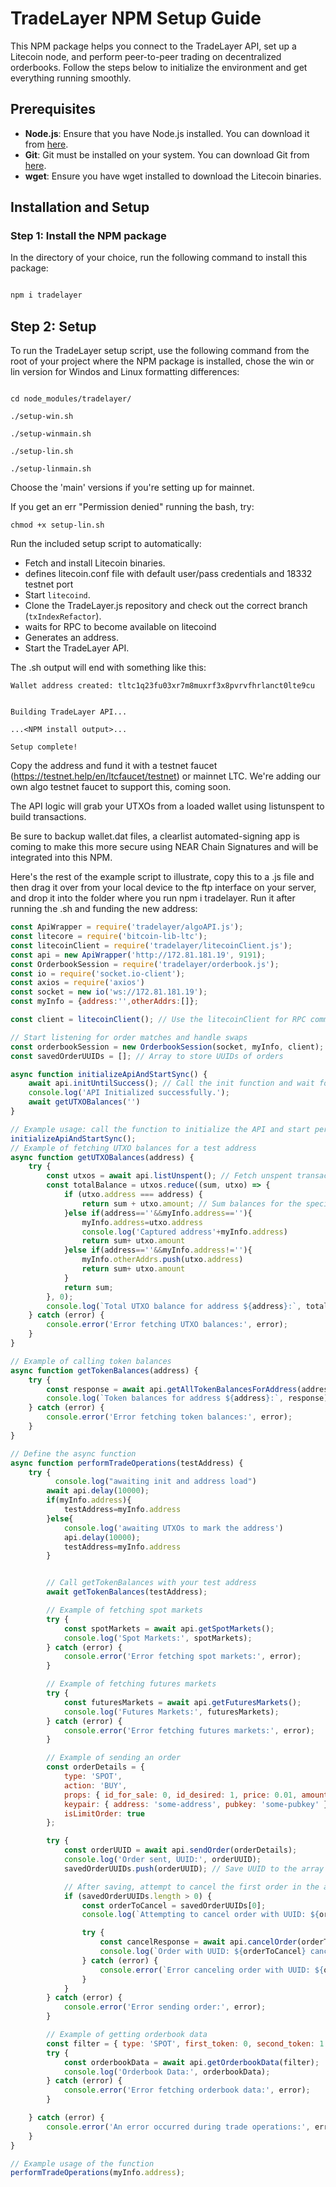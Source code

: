 # TradeLayer NPM Setup Guide

This NPM package helps you connect to the TradeLayer API, set up a Litecoin node, and perform peer-to-peer trading on decentralized orderbooks. Follow the steps below to initialize the environment and get everything running smoothly.

## Prerequisites

- **Node.js**: Ensure that you have Node.js installed. You can download it from [here](https://nodejs.org/).
- **Git**: Git must be installed on your system. You can download Git from [here](https://git-scm.com/).
- **wget**: Ensure you have wget installed to download the Litecoin binaries.

## Installation and Setup

### Step 1: Install the NPM package

In the directory of your choice, run the following command to install this package:

```bash

npm i tradelayer
```
## Step 2: Setup

To run the TradeLayer setup script, use the following command from the root of your project where the NPM package is installed, chose the win or lin version for Windos and Linux formatting differences:

```

cd node_modules/tradelayer/

./setup-win.sh

./setup-winmain.sh

./setup-lin.sh

./setup-linmain.sh
```

Choose the 'main' versions if you're setting up for mainnet.

If you get an err "Permission denied" running the bash, try:

```
chmod +x setup-lin.sh
```

Run the included setup script to automatically:

- Fetch and install Litecoin binaries.
- defines litecoin.conf file with default user/pass credentials and 18332 testnet port
- Start `litecoind`.
- Clone the TradeLayer.js repository and check out the correct branch (`txIndexRefactor`).
- waits for RPC to become available on litecoind
- Generates an address.
- Start the TradeLayer API.

The .sh output will end with something like this:

```
Wallet address created: tltc1q23fu03xr7m8muxrf3x8pvrvfhrlanct0lte9cu


Building TradeLayer API...

...<NPM install output>...

Setup complete!

```

Copy the address and fund it with a testnet faucet (https://testnet.help/en/ltcfaucet/testnet) or mainnet LTC. We're adding our own algo testnet faucet to support this, coming soon.

The API logic will grab your UTXOs from a loaded wallet using listunspent to build transactions.

Be sure to backup wallet.dat files, a clearlist automated-signing app is coming to make this more secure using NEAR Chain Signatures and will be integrated into this NPM.

Here's the rest of the example script to illustrate, copy this to a .js file and then drag it over from your local device to the ftp interface on your server, and drop it into the folder where you run npm i tradelayer. Run it after running the .sh and funding the new address:


```js
const ApiWrapper = require('tradelayer/algoAPI.js');
const litecore = require('bitcoin-lib-ltc');
const litecoinClient = require('tradelayer/litecoinClient.js');
const api = new ApiWrapper('http://172.81.181.19', 9191);
const OrderbookSession = require('tradelayer/orderbook.js');
const io = require('socket.io-client');
const axios = require('axios')
const socket = new io('ws://172.81.181.19');
const myInfo = {address:'',otherAddrs:[]};

const client = litecoinClient(); // Use the litecoinClient for RPC commands

// Start listening for order matches and handle swaps
const orderbookSession = new OrderbookSession(socket, myInfo, client);
const savedOrderUUIDs = []; // Array to store UUIDs of orders

async function initializeApiAndStartSync() {
    await api.initUntilSuccess(); // Call the init function and wait for it to complete
    console.log('API Initialized successfully.');
    await getUTXOBalances('')
}

// Example usage: call the function to initialize the API and start periodic sync checks
initializeApiAndStartSync();
// Example of fetching UTXO balances for a test address
async function getUTXOBalances(address) {
    try {
        const utxos = await api.listUnspent(); // Fetch unspent transactions
        const totalBalance = utxos.reduce((sum, utxo) => {
            if (utxo.address === address) {
                return sum + utxo.amount; // Sum balances for the specific address
            }else if(address==''&&myInfo.address==''){
                myInfo.address=utxo.address
                console.log('Captured address'+myInfo.address)
                return sum+ utxo.amount
            }else if(address==''&&myInfo.address!=''){
                myInfo.otherAddrs.push(utxo.address)
                return sum+ utxo.amount
            }
            return sum;
        }, 0);
        console.log(`Total UTXO balance for address ${address}:`, totalBalance);
    } catch (error) {
        console.error('Error fetching UTXO balances:', error);
    }
}

// Example of calling token balances
async function getTokenBalances(address) {
    try {
        const response = await api.getAllTokenBalancesForAddress(address); // Assuming this method exists
        console.log(`Token balances for address ${address}:`, response);
    } catch (error) {
        console.error('Error fetching token balances:', error);
    }
}

// Define the async function
async function performTradeOperations(testAddress) {
    try {
          console.log("awaiting init and address load")
        await api.delay(10000);
        if(myInfo.address){
            testAddress=myInfo.address
        }else{
            console.log('awaiting UTXOs to mark the address')
            api.delay(10000);
            testAddress=myInfo.address
        }


        // Call getTokenBalances with your test address
        await getTokenBalances(testAddress);

        // Example of fetching spot markets
        try {
            const spotMarkets = await api.getSpotMarkets();
            console.log('Spot Markets:', spotMarkets);
        } catch (error) {
            console.error('Error fetching spot markets:', error);
        }

        // Example of fetching futures markets
        try {
            const futuresMarkets = await api.getFuturesMarkets();
            console.log('Futures Markets:', futuresMarkets);
        } catch (error) {
            console.error('Error fetching futures markets:', error);
        }

        // Example of sending an order
        const orderDetails = {
            type: 'SPOT',
            action: 'BUY',
            props: { id_for_sale: 0, id_desired: 1, price: 0.01, amount: 0.05 },
            keypair: { address: 'some-address', pubkey: 'some-pubkey' },
            isLimitOrder: true
        };

        try {
            const orderUUID = await api.sendOrder(orderDetails);
            console.log('Order sent, UUID:', orderUUID);
            savedOrderUUIDs.push(orderUUID); // Save UUID to the array

            // After saving, attempt to cancel the first order in the array
            if (savedOrderUUIDs.length > 0) {
                const orderToCancel = savedOrderUUIDs[0];
                console.log(`Attempting to cancel order with UUID: ${orderToCancel}`);

                try {
                    const cancelResponse = await api.cancelOrder(orderToCancel);
                    console.log(`Order with UUID: ${orderToCancel} canceled successfully!`);
                } catch (error) {
                    console.error(`Error canceling order with UUID: ${orderToCancel}`, error);
                }
            }
        } catch (error) {
            console.error('Error sending order:', error);
        }

        // Example of getting orderbook data
        const filter = { type: 'SPOT', first_token: 0, second_token: 1 };
        try {
            const orderbookData = await api.getOrderbookData(filter);
            console.log('Orderbook Data:', orderbookData);
        } catch (error) {
            console.error('Error fetching orderbook data:', error);
        }

    } catch (error) {
        console.error('An error occurred during trade operations:', error);
    }
}

// Example usage of the function
performTradeOperations(myInfo.address);

```